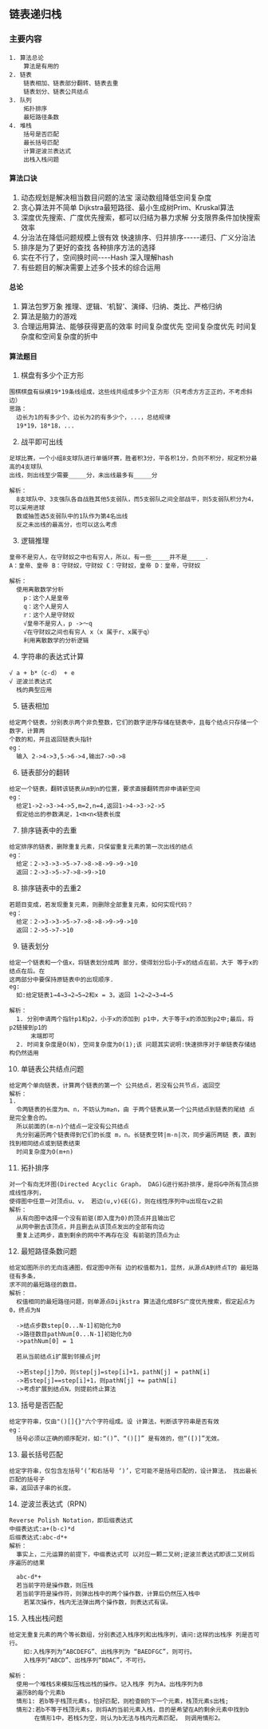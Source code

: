 ## 链表递归栈

### 主要内容
```
1. 算法总论
    算法是有用的
2. 链表
    链表相加、链表部分翻转、链表去重
    链表划分、链表公共结点
3. 队列
    拓扑排序
    最短路径条数
4. 堆栈
    括号是否匹配
    最长括号匹配
    计算逆波兰表达式
    出栈入栈问题
```

#### 算法口诀
1. 动态规划是解决相当数目问题的法宝
    滚动数组降低空间复杂度
2. 贪心算法并不简单
    Dijkstra最短路径、最小生成树Prim、Kruskal算法
3. 深度优先搜索、广度优先搜索，都可以归结为暴力求解
    分支限界条件加快搜索效率
4. 分治法在降低问题规模上很有效
    快速排序、归并排序-----递归、广义分治法
5. 排序是为了更好的查找
    各种排序方法的选择
6. 实在不行了，空间换时间----Hash
    深入理解hash
7. 有些题目的解决需要上述多个技术的综合运用

#### 总论
1. 算法包罗万象
    推理、逻辑、‘机智’、演绎、归纳、类比、严格归纳
2. 算法是脑力的游戏
3. 合理运用算法、能够获得更高的效率
    时间复杂度优先
    空间复杂度优先
    时间复杂度和空间复杂度的折中

#### 算法题目
1. 棋盘有多少个正方形
```
围棋棋盘有纵横19*19条线组成，这些线共组成多少个正方形（只考虑方方正正的，不考虑斜边）
思路：
  边长为1的有多少个、边长为2的有多少个，...，总结规律
  19*19，18*18，...
```
2. 战平即可出线
```
足球比赛，一个小组8支球队进行单循环赛，胜者积3分，平各积1分，负则不积分，规定积分最高的4支球队
出线，则出线至少需要_____分，未出线最多有_____分

解析：
  8支球队中、3支强队各自战胜其他5支弱队，而5支弱队之间全部战平，则5支弱队积分为4，可以采用进球
  数或抽签选5支弱队中的1队作为第4名出线
  反之未出线的最高分，也可以这么考虑
```
3. 逻辑推理
```
皇帝不是穷人，在守财奴之中也有穷人，所以，有一些_____并不是_____.
A：皇帝、皇帝 B：守财奴，守财奴 C：守财奴，皇帝 D：皇帝，守财奴

解析：
  使用离散数学分析
    p：这个人是皇帝
    q：这个人是穷人
    r：这个人是守财奴
    √皇帝不是穷人，p ->～q
    √在守财奴之间也有穷人 x（x 属于r、x属于q）
    利用离散数学的分析逻辑
```
4. 字符串的表达式计算
```
√ a + b*（c-d） + e
√ 逆波兰表达式
  栈的典型应用
```

5. 链表相加
```
给定两个链表，分别表示两个非负整数，它们的数字逆序存储在链表中，且每个结点只存储一个数字，计算两
个数的和，并且返回链表头指针
eg：
  输入 2->4->3,5->6->4,输出7->0->8
```

6. 链表部分的翻转
```
给定一个链表，翻转该链表从m到n的位置，要求直接翻转而非申请新空间
eg：
  给定1->2->3->4->5,m=2,n=4,返回1->4->3->2->5
  假定给出的参数满足，1<m<n<链表长度
```
7. 排序链表中的去重
```
给定排序的链表，删除重复元素，只保留重复元素的第一次出线的结点
eg：
  给定：2->3->3->5->7->8->8->9->9->10
  返回：2->3->5->7->8->9->10
```
8. 排序链表中的去重2
```
若题目变成，若发现重复元素，则删除全部重复元素，如何实现代码？
eg：
  给定：2->3->3->5->7->8->8->9->9->10
  返回：2->5->7->10
```
9. 链表划分
```
给定一个链表和一个值x，将链表划分成两 部分，使得划分后小于x的结点在前，大于 等于x的结点在后。在
这两部分中要保持原链表中的出现顺序.
eg:
  如:给定链表1→4→3→2→5→2和x = 3，返回 1→2→2→3→4→5

解析：
  1. 分别申请两个指针p1和p2，小于x的添加到 p1中，大于等于x的添加到p2中;最后，将 p2链接到p1的
      末端即可
  2. 时间复杂度是O(N)，空间复杂度为O(1);该 问题其实说明:快速排序对于单链表存储结构仍然适用
```
10. 单链表公共结点问题
```
给定两个单向链表，计算两个链表的第一个 公共结点，若没有公共节点，返回空
解析：
1.
  令两链表的长度为m、n，不妨认为m≥n，由 于两个链表从第一个公共结点到链表的尾结 点是完全重合的。
  所以前面的(m-n)个结点一定没有公共结点
  先分别遍历两个链表得到它们的长度 m，n。长链表空转|m-n|次，同步遍历两链 表，直到找到相同结点或到链表结束
  时间复杂度为O(m+n)
```
11. 拓扑排序
```
对一个有向无环图(Directed Acyclic Graph， DAG)G进行拓扑排序，是将G中所有顶点排 成线性序列，
使得图中任意一对顶点u、v， 若边(u,v)∈E(G)，则在线性序列中u出现在v之前
解析：
  从有向图中选择一个没有前驱(即入度为0)的顶点并且输出它
  从网中删去该顶点，并且删去从该顶点发出的全部有向边
  重复上述两步，直到剩余的网中不再存在没 有前驱的顶点为止
```

12. 最短路径条数问题
```
给定如图所示的无向连通图，假定图中所有 边的权值都为1，显然，从源点A到终点T的 最短路径有多条，
求不同的最短路径的数目。
解析：
  权值相同的最短路径问题，则单源点Dijkstra 算法退化成BFS广度优先搜索，假定起点为 0，终点为N

  ->结点步数step[0...N-1]初始化为0
  ->路径数目pathNum[0...N-1]初始化为0
  ->pathNum[0] = 1

  若从当前结点i扩展到邻接点j时

  ->若step[j]为0，则step[j]=step[i]+1，pathN[j] = pathN[i]
  ->若step[j]==step[i]+1，则pathN[j] += pathN[i]
  ->考虑扩展到结点N，则提前终止算法

```

13. 括号是否匹配
```
给定字符串，仅由"()[]{}"六个字符组成。设 计算法，判断该字符串是否有效
eg：
  括号必须以正确的顺序配对，如:“()”、“()[]” 是有效的，但“([)]”无效。
```

13. 最长括号匹配
```
给定字符串，仅包含左括号‘(’和右括号 ‘)’，它可能不是括号匹配的，设计算法， 找出最长匹配的括号子
串，返回该子串的长度。
```

14. 逆波兰表达式（RPN）
```
Reverse Polish Notation，即后缀表达式
中缀表达式:a+(b-c)*d
后缀表达式:abc-d*+
解析：
  事实上，二元运算的前提下，中缀表达式可 以对应一颗二叉树;逆波兰表达式即该二叉树后序遍历的结果

  abc-d*+
  若当前字符是操作数，则压栈
  若当前字符是操作符，则弹出栈中的两个操作数，计算后仍然压入栈中
    若某次操作，栈内无法弹出两个操作数，则表达式有误。
```
15. 入栈出栈问题
```
给定无重复元素的两个等长数组，分别表述入栈序列和出栈序列，请问:这样的出栈序 列是否可行。
    如:入栈序列为“ABCDEFG”、出栈序列为 “BAEDFGC”，则可行。
    入栈序列“ABCD”、出栈序列“BDAC”，不可行。

解析：
  使用一个堆栈S来模拟压栈出栈的操作。记入栈序 列为A，出栈序列为B
  遍历B的每个元素b
  情形1: 若b等于栈顶元素s，恰好匹配，则检查B的下一个元素，栈顶元素s出栈;
  情形2:若b不等于栈顶元素s，则将A的当前元素入栈，目的是希望在A的剩余元素中找到b
       在情形1中，若栈S为空，则认为b无法与栈内元素匹配， 则调用情形2。

```
